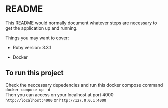 # README

This README would normally document whatever steps are necessary to get the
application up and running.

Things you may want to cover:

* Ruby version: 3.3.1

* Docker


## To run this project
Check the neccessary depedencies and run this docker compose command <br>
`docker-compose up -d` <br>
Then you can access on your localhost at port 4000 <br>
`http://localhost:4000` or `http://127.0.0.1:4000`